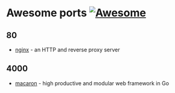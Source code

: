 # Awesome ports [![Awesome](https://cdn.rawgit.com/sindresorhus/awesome/d7305f38d29fed78fa85652e3a63e154dd8e8829/media/badge.svg)](https://github.com/sindresorhus/awesome)

## 80
- [nginx](https://github.com/nginx/nginx) - an HTTP and reverse proxy server

## 4000
- [macaron](https://github.com/go-macaron/macaron) - high productive and modular web framework in Go
